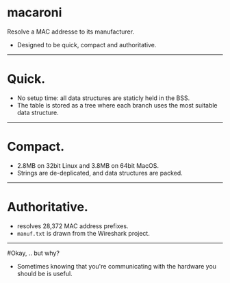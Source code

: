 # macaroni

Resolve a MAC addresse to its manufacturer.

* Designed to be quick, compact and authoritative.

----
# Quick.

* No setup time: all data structures are staticly held in the BSS.
* The table is stored as a tree where each branch uses the most suitable data structure.

----
# Compact.

* 2.8MB on 32bit Linux and 3.8MB on 64bit MacOS.
* Strings are de-deplicated, and data structures are packed.

 
----
# Authoritative.

* resolves 28,372 MAC address prefixes.
* `manuf.txt` is drawn from the Wireshark project.

----

#Okay, .. but why?

* Sometimes knowing that you're communicating with the hardware you should be is useful.

